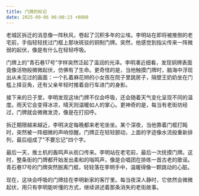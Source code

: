 ```yaml
---
title: 门牌的标记
date: 2025-09-06 06:00:23 +0800
---
```


老城区拆迁的消息像一阵秋风，卷起了沉积多年的尘埃。李明站在即将被推倒的老宅前，手指轻轻抚过门框上那块斑驳的铜制门牌。突然，他感觉到指尖传来一阵微弱的起伏，像是有什么在轻轻呼吸。

门牌上的"青石巷17号"字样突然泛起了温润的光泽。李明凑近细看，发现铜牌表面竟像活物般微微起伏，仿佛有了生命。更奇怪的是，当他触摸门牌时，脑海中浮现出从未见过的画面：一个扎着麻花辫的小女孩在院子里跳房子，隔壁王奶奶坐在门槛上择豆角，还有父亲年轻时推着自行车进门的身影。

接下来的日子里，李明发现这块门牌不仅会呼吸，还会随着天气变化呈现不同的温度。雨天它会变得冰凉，晴天则温暖如人的掌心。更神奇的是，每当有老街坊经过，门牌就会微微发烫，像是在打招呼。

拆迁期限越来越近，李明决定每晚都来老宅坐坐。某个深夜，当他靠着门框打盹时，突然被一阵细微的声响惊醒。门牌正在轻轻颤动，上面的字迹像水流般重新排列，最后组成了"不要忘记"四个字。

最后一天，推土机的轰鸣声从街口传来。李明站在老宅前，最后一次抚摸门牌。这时，整条街的门牌都开始发出柔和的嗡鸣声，像是合唱团在排练一首古老的歌谣。青石巷17号的门牌突然脱离门框，轻轻落在李明手中，温暖得像一颗跳动的心脏。

现在，这块会呼吸的门牌挂在李明新家的客厅里。每当夜深人静时，它依然会微微起伏，用只有李明能听懂的方式，继续讲述着那条消失的老街故事。
